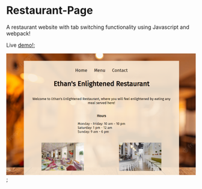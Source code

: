 # Restaurant-Page

A restaurant website with tab switching functionality using Javascript and webpack!

Live [demo!](https://eslang50.github.io/Restaurant-Page/);

![Alt-text](./src/images/homepageSS.png);